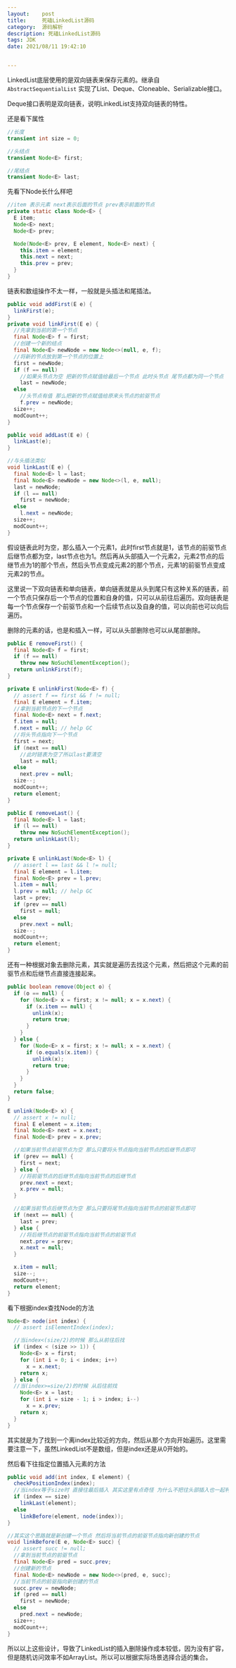 ```yaml
---
layout:    post
title:     死磕LinkedList源码
category:  源码解析
description: 死磕LinkedList源码
tags: JDK
date: 2021/08/11 19:42:10


---
```


LinkedList底层使用的是双向链表来保存元素的。继承自`AbstractSequentialList` 实现了List、Deque、Cloneable、Serializable接口。

Deque接口表明是双向链表，说明LinkedList支持双向链表的特性。

还是看下属性

```java
//长度
transient int size = 0;

//头结点
transient Node<E> first;

//尾结点
transient Node<E> last;
```

先看下Node长什么样吧

```java
//item 表示元素 next表示后面的节点 prev表示前面的节点
private static class Node<E> {
  E item;
  Node<E> next;
  Node<E> prev;

  Node(Node<E> prev, E element, Node<E> next) {
    this.item = element;
    this.next = next;
    this.prev = prev;
  }
}
```

链表和数组操作不太一样，一般就是头插法和尾插法。

```java
public void addFirst(E e) {
  linkFirst(e);
}
private void linkFirst(E e) {
  //先拿到当前的第一个节点
  final Node<E> f = first;
  //创建一个新的结点
  final Node<E> newNode = new Node<>(null, e, f);
  //将新的节点放到第一个节点的位置上
  first = newNode;
  if (f == null)
    //如果头节点为空 把新的节点赋值给最后一个节点 此时头节点 尾节点都为同一个节点
    last = newNode;
  else
    //头节点有值 那么把新的节点赋值给原来头节点的前驱节点
    f.prev = newNode;
  size++;
  modCount++;
}

public void addLast(E e) {
  linkLast(e);
}

//与头插法类似
void linkLast(E e) {
  final Node<E> l = last;
  final Node<E> newNode = new Node<>(l, e, null);
  last = newNode;
  if (l == null)
    first = newNode;
  else
    l.next = newNode;
  size++;
  modCount++;
}
```

假设链表此时为空，那么插入一个元素1，此时first节点就是1，该节点的前驱节点后继节点都为空，last节点也为1。然后再从头部插入一个元素2，元素2节点的后继节点为1的那个节点，然后头节点变成元素2的那个节点，元素1的前驱节点变成元素2的节点。

这里说一下双向链表和单向链表，单向链表就是从头到尾只有这种关系的链表，前一个节点只保存后一个节点的位置和自身的值，只可以从前往后遍历。双向链表是每一个节点保存一个前驱节点和一个后续节点以及自身的值，可以向前也可以向后遍历。

删除的元素的话，也是和插入一样，可以从头部删除也可以从尾部删除。

```java
public E removeFirst() {
  final Node<E> f = first;
  if (f == null)
    throw new NoSuchElementException();
  return unlinkFirst(f);
}

private E unlinkFirst(Node<E> f) {
  // assert f == first && f != null;
  final E element = f.item;
  //拿到当前节点的下一个节点
  final Node<E> next = f.next;
  f.item = null;
  f.next = null; // help GC
  //将头节点指向下一个节点
  first = next;
  if (next == null)
    //此时链表为空了所以last要清空
    last = null;
  else
    next.prev = null;
  size--;
  modCount++;
  return element;
}

public E removeLast() {
  final Node<E> l = last;
  if (l == null)
    throw new NoSuchElementException();
  return unlinkLast(l);
}

private E unlinkLast(Node<E> l) {
  // assert l == last && l != null;
  final E element = l.item;
  final Node<E> prev = l.prev;
  l.item = null;
  l.prev = null; // help GC
  last = prev;
  if (prev == null)
    first = null;
  else
    prev.next = null;
  size--;
  modCount++;
  return element;
}
```

还有一种根据对象去删除元素，其实就是遍历去找这个元素，然后把这个元素的前驱节点和后继节点直接连接起来。

```java
public boolean remove(Object o) {
  if (o == null) {
    for (Node<E> x = first; x != null; x = x.next) {
      if (x.item == null) {
        unlink(x);
        return true;
      }
    }
  } else {
    for (Node<E> x = first; x != null; x = x.next) {
      if (o.equals(x.item)) {
        unlink(x);
        return true;
      }
    }
  }
  return false;
}

E unlink(Node<E> x) {
  // assert x != null;
  final E element = x.item;
  final Node<E> next = x.next;
  final Node<E> prev = x.prev;

  //如果当前节点前驱节点为空 那么只要将头节点指向当前节点的后继节点即可
  if (prev == null) {
    first = next;
  } else {
    //将前驱节点的后继节点指向当前节点的后继节点
    prev.next = next;
    x.prev = null;
  }

  //如果当前节点后继节点为空 那么只要将尾节点指向当前节点的前驱节点即可
  if (next == null) {
    last = prev;
  } else {
    //将后继节点的前驱节点指向当前节点的前驱节点
    next.prev = prev;
    x.next = null;
  }

  x.item = null;
  size--;
  modCount++;
  return element;
}
```

看下根据index查找Node的方法

```java
Node<E> node(int index) {
  // assert isElementIndex(index);

  //当index<(size/2)的时候 那么从前往后找
  if (index < (size >> 1)) {
    Node<E> x = first;
    for (int i = 0; i < index; i++)
      x = x.next;
    return x;
  } else {
  //当(index>=size/2)的时候 从后往前找
    Node<E> x = last;
    for (int i = size - 1; i > index; i--)
      x = x.prev;
    return x;
  }
}
```

其实就是为了找到一个离index比较近的方向，然后从那个方向开始遍历。这里需要注意一下，虽然LinkedList不是数组，但是index还是从0开始的。

然后看下往指定位置插入元素的方法

```java
public void add(int index, E element) {
  checkPositionIndex(index);
  //当index等于size时 直接往最后插入 其实这里有点奇怪 为什么不把往头部插入也一起判断出来呢
  if (index == size)
    linkLast(element);
  else
    linkBefore(element, node(index));
}

//其实这个思路就是新创建一个节点 然后将当前节点的前驱节点指向新创建的节点
void linkBefore(E e, Node<E> succ) {
  // assert succ != null;
  //拿到当前节点的前驱节点
  final Node<E> pred = succ.prev;
  //创建新的节点
  final Node<E> newNode = new Node<>(pred, e, succ);
  //当前节点的前驱指向新创建的节点
  succ.prev = newNode;
  if (pred == null)
    first = newNode;
  else
    pred.next = newNode;
  size++;
  modCount++;
}
```

所以以上这些设计，导致了LinkedList的插入删除操作成本较低，因为没有扩容，但是随机访问效率不如ArrayList。所以可以根据实际场景选择合适的集合。

